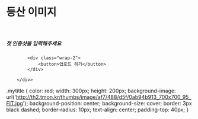 

<html>

<div class="wrap">
            <div class="mytitle">
                <h1>등산 이미지</h1>
                <br>
                <h5>첫 인증샷을 입력해주세요</h5>
            </div>

            <div class="wrap-2">
                <button>업로드 하기</button>
            </div>

        </div>
  
  
  
<css>
  
.mytitle {
    color: red;
    width: 300px;
    height: 200px;
    background-image: url('http://th2.tmon.kr/thumbs/image/af7/488/d5f/0ab94b913_700x700_95_FIT.jpg');
    background-position: center;
    background-size: cover;
    border: 3px black dashed;
    border-radius: 10px;
    text-align: center;
    padding-top: 40px;
}

